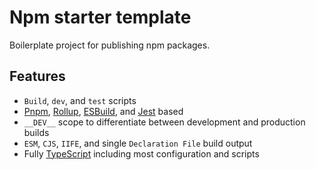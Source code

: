 # Npm starter template

Boilerplate project for publishing npm packages.

## Features

- `Build`, `dev`, and `test` scripts
- [Pnpm](https://github.com/pnpm/pnpm), [Rollup](https://github.com/rollup/rollup), [ESBuild](https://github.com/evanw/esbuild), and [Jest](https://github.com/facebook/jest) based
- `__DEV__` scope to differentiate between development and production builds
- `ESM`, `CJS`, `IIFE`, and single `Declaration File` build output
- Fully [TypeScript](https://github.com/microsoft/TypeScript) including most configuration and scripts
